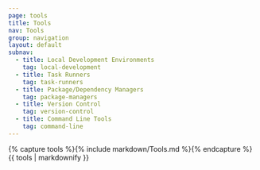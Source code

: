 ```yaml
---
page: tools
title: Tools
nav: Tools
group: navigation
layout: default
subnav:
  - title: Local Development Environments
    tag: local-development
  - title: Task Runners
    tag: task-runners
  - title: Package/Dependency Managers
    tag: package-managers
  - title: Version Control
    tag: version-control
  - title: Command Line Tools
    tag: command-line
---
```


<div class="docs-section">
		{% capture tools %}{% include markdown/Tools.md %}{% endcapture %}
		{{ tools | markdownify }}
</div>